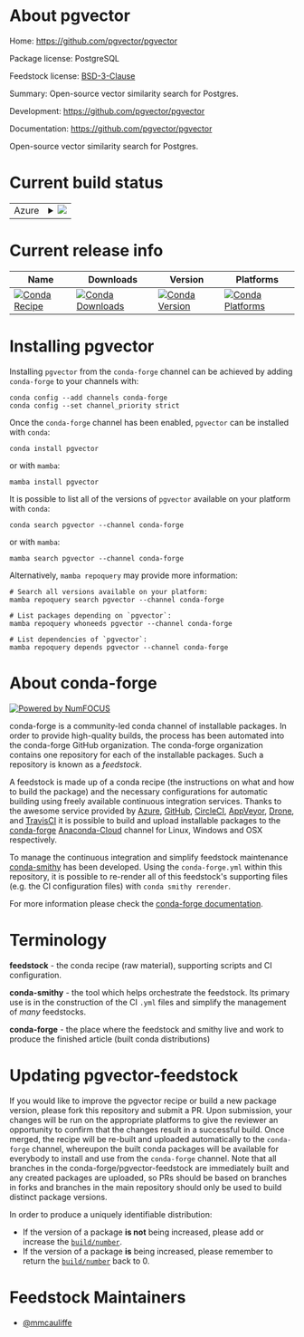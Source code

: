 About pgvector
==============

Home: https://github.com/pgvector/pgvector

Package license: PostgreSQL

Feedstock license: [BSD-3-Clause](https://github.com/conda-forge/pgvector-feedstock/blob/main/LICENSE.txt)

Summary: Open-source vector similarity search for Postgres.

Development: https://github.com/pgvector/pgvector

Documentation: https://github.com/pgvector/pgvector

Open-source vector similarity search for Postgres.

Current build status
====================


<table>
    
  <tr>
    <td>Azure</td>
    <td>
      <details>
        <summary>
          <a href="https://dev.azure.com/conda-forge/feedstock-builds/_build/latest?definitionId=18265&branchName=main">
            <img src="https://dev.azure.com/conda-forge/feedstock-builds/_apis/build/status/pgvector-feedstock?branchName=main">
          </a>
        </summary>
        <table>
          <thead><tr><th>Variant</th><th>Status</th></tr></thead>
          <tbody><tr>
              <td>linux_64_postgresql14</td>
              <td>
                <a href="https://dev.azure.com/conda-forge/feedstock-builds/_build/latest?definitionId=18265&branchName=main">
                  <img src="https://dev.azure.com/conda-forge/feedstock-builds/_apis/build/status/pgvector-feedstock?branchName=main&jobName=linux&configuration=linux%20linux_64_postgresql14" alt="variant">
                </a>
              </td>
            </tr><tr>
              <td>linux_64_postgresql15</td>
              <td>
                <a href="https://dev.azure.com/conda-forge/feedstock-builds/_build/latest?definitionId=18265&branchName=main">
                  <img src="https://dev.azure.com/conda-forge/feedstock-builds/_apis/build/status/pgvector-feedstock?branchName=main&jobName=linux&configuration=linux%20linux_64_postgresql15" alt="variant">
                </a>
              </td>
            </tr><tr>
              <td>osx_64_postgresql14</td>
              <td>
                <a href="https://dev.azure.com/conda-forge/feedstock-builds/_build/latest?definitionId=18265&branchName=main">
                  <img src="https://dev.azure.com/conda-forge/feedstock-builds/_apis/build/status/pgvector-feedstock?branchName=main&jobName=osx&configuration=osx%20osx_64_postgresql14" alt="variant">
                </a>
              </td>
            </tr><tr>
              <td>osx_64_postgresql15</td>
              <td>
                <a href="https://dev.azure.com/conda-forge/feedstock-builds/_build/latest?definitionId=18265&branchName=main">
                  <img src="https://dev.azure.com/conda-forge/feedstock-builds/_apis/build/status/pgvector-feedstock?branchName=main&jobName=osx&configuration=osx%20osx_64_postgresql15" alt="variant">
                </a>
              </td>
            </tr><tr>
              <td>win_64_postgresql14</td>
              <td>
                <a href="https://dev.azure.com/conda-forge/feedstock-builds/_build/latest?definitionId=18265&branchName=main">
                  <img src="https://dev.azure.com/conda-forge/feedstock-builds/_apis/build/status/pgvector-feedstock?branchName=main&jobName=win&configuration=win%20win_64_postgresql14" alt="variant">
                </a>
              </td>
            </tr><tr>
              <td>win_64_postgresql15</td>
              <td>
                <a href="https://dev.azure.com/conda-forge/feedstock-builds/_build/latest?definitionId=18265&branchName=main">
                  <img src="https://dev.azure.com/conda-forge/feedstock-builds/_apis/build/status/pgvector-feedstock?branchName=main&jobName=win&configuration=win%20win_64_postgresql15" alt="variant">
                </a>
              </td>
            </tr>
          </tbody>
        </table>
      </details>
    </td>
  </tr>
</table>

Current release info
====================

| Name | Downloads | Version | Platforms |
| --- | --- | --- | --- |
| [![Conda Recipe](https://img.shields.io/badge/recipe-pgvector-green.svg)](https://anaconda.org/conda-forge/pgvector) | [![Conda Downloads](https://img.shields.io/conda/dn/conda-forge/pgvector.svg)](https://anaconda.org/conda-forge/pgvector) | [![Conda Version](https://img.shields.io/conda/vn/conda-forge/pgvector.svg)](https://anaconda.org/conda-forge/pgvector) | [![Conda Platforms](https://img.shields.io/conda/pn/conda-forge/pgvector.svg)](https://anaconda.org/conda-forge/pgvector) |

Installing pgvector
===================

Installing `pgvector` from the `conda-forge` channel can be achieved by adding `conda-forge` to your channels with:

```
conda config --add channels conda-forge
conda config --set channel_priority strict
```

Once the `conda-forge` channel has been enabled, `pgvector` can be installed with `conda`:

```
conda install pgvector
```

or with `mamba`:

```
mamba install pgvector
```

It is possible to list all of the versions of `pgvector` available on your platform with `conda`:

```
conda search pgvector --channel conda-forge
```

or with `mamba`:

```
mamba search pgvector --channel conda-forge
```

Alternatively, `mamba repoquery` may provide more information:

```
# Search all versions available on your platform:
mamba repoquery search pgvector --channel conda-forge

# List packages depending on `pgvector`:
mamba repoquery whoneeds pgvector --channel conda-forge

# List dependencies of `pgvector`:
mamba repoquery depends pgvector --channel conda-forge
```


About conda-forge
=================

[![Powered by
NumFOCUS](https://img.shields.io/badge/powered%20by-NumFOCUS-orange.svg?style=flat&colorA=E1523D&colorB=007D8A)](https://numfocus.org)

conda-forge is a community-led conda channel of installable packages.
In order to provide high-quality builds, the process has been automated into the
conda-forge GitHub organization. The conda-forge organization contains one repository
for each of the installable packages. Such a repository is known as a *feedstock*.

A feedstock is made up of a conda recipe (the instructions on what and how to build
the package) and the necessary configurations for automatic building using freely
available continuous integration services. Thanks to the awesome service provided by
[Azure](https://azure.microsoft.com/en-us/services/devops/), [GitHub](https://github.com/),
[CircleCI](https://circleci.com/), [AppVeyor](https://www.appveyor.com/),
[Drone](https://cloud.drone.io/welcome), and [TravisCI](https://travis-ci.com/)
it is possible to build and upload installable packages to the
[conda-forge](https://anaconda.org/conda-forge) [Anaconda-Cloud](https://anaconda.org/)
channel for Linux, Windows and OSX respectively.

To manage the continuous integration and simplify feedstock maintenance
[conda-smithy](https://github.com/conda-forge/conda-smithy) has been developed.
Using the ``conda-forge.yml`` within this repository, it is possible to re-render all of
this feedstock's supporting files (e.g. the CI configuration files) with ``conda smithy rerender``.

For more information please check the [conda-forge documentation](https://conda-forge.org/docs/).

Terminology
===========

**feedstock** - the conda recipe (raw material), supporting scripts and CI configuration.

**conda-smithy** - the tool which helps orchestrate the feedstock.
                   Its primary use is in the construction of the CI ``.yml`` files
                   and simplify the management of *many* feedstocks.

**conda-forge** - the place where the feedstock and smithy live and work to
                  produce the finished article (built conda distributions)


Updating pgvector-feedstock
===========================

If you would like to improve the pgvector recipe or build a new
package version, please fork this repository and submit a PR. Upon submission,
your changes will be run on the appropriate platforms to give the reviewer an
opportunity to confirm that the changes result in a successful build. Once
merged, the recipe will be re-built and uploaded automatically to the
`conda-forge` channel, whereupon the built conda packages will be available for
everybody to install and use from the `conda-forge` channel.
Note that all branches in the conda-forge/pgvector-feedstock are
immediately built and any created packages are uploaded, so PRs should be based
on branches in forks and branches in the main repository should only be used to
build distinct package versions.

In order to produce a uniquely identifiable distribution:
 * If the version of a package **is not** being increased, please add or increase
   the [``build/number``](https://docs.conda.io/projects/conda-build/en/latest/resources/define-metadata.html#build-number-and-string).
 * If the version of a package **is** being increased, please remember to return
   the [``build/number``](https://docs.conda.io/projects/conda-build/en/latest/resources/define-metadata.html#build-number-and-string)
   back to 0.

Feedstock Maintainers
=====================

* [@mmcauliffe](https://github.com/mmcauliffe/)

